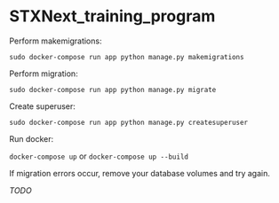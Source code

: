 # STXNext_training_program

Perform makemigrations:

`sudo docker-compose run app python manage.py makemigrations`

Perform migration:

`sudo docker-compose run app python manage.py migrate`

Create superuser:

`sudo docker-compose run app python manage.py createsuperuser`

Run docker:

`docker-compose up` or `docker-compose up --build`

If migration errors occur, remove your database volumes and try again.

*TODO*
